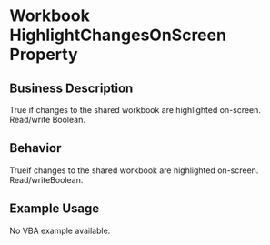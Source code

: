 # Workbook HighlightChangesOnScreen Property

## Business Description
True if changes to the shared workbook are highlighted on-screen. Read/write Boolean.

## Behavior
Trueif changes to the shared workbook are highlighted on-screen. Read/writeBoolean.

## Example Usage
No VBA example available.
